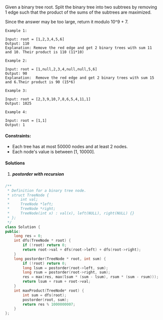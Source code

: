 Given a binary tree root. Split the binary tree into two subtrees by removing 1 edge such that the product of the sums of the subtrees are maximized.

Since the answer may be too large, return it modulo 10^9 + 7.

 

```
Example 1:

Input: root = [1,2,3,4,5,6]
Output: 110
Explanation: Remove the red edge and get 2 binary trees with sum 11 and 10. Their product is 110 (11*10)

Example 2:

Input: root = [1,null,2,3,4,null,null,5,6]
Output: 90
Explanation:  Remove the red edge and get 2 binary trees with sum 15 and 6.Their product is 90 (15*6)

Example 3:

Input: root = [2,3,9,10,7,8,6,5,4,11,1]
Output: 1025

Example 4:

Input: root = [1,1]
Output: 1
```

 

#### Constraints:

-    Each tree has at most 50000 nodes and at least 2 nodes.
-    Each node's value is between [1, 10000].


#### Solutions

1. ##### postorder with recursion

```c++
/**
 * Definition for a binary tree node.
 * struct TreeNode {
 *     int val;
 *     TreeNode *left;
 *     TreeNode *right;
 *     TreeNode(int x) : val(x), left(NULL), right(NULL) {}
 * };
 */
class Solution {
public:
    long res = 0;
    int dfs(TreeNode * root) {
        if (!root) return 0;
        return root->val + dfs(root->left) + dfs(root->right);
    }
    long postorder(TreeNode * root, int sum) {
        if (!root) return 0;
        long lsum = postorder(root->left, sum);
        long rsum = postorder(root->right, sum);
        res = max(res, max(lsum * (sum - lsum), rsum * (sum - rsum)));
        return lsum + rsum + root->val;
    }
    int maxProduct(TreeNode* root) {
        int sum = dfs(root);
        postorder(root, sum);
        return res % 1000000007;
    }
};
```